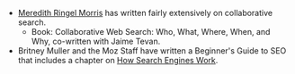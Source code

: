 - [Meredith Ringel Morris](https://cs.stanford.edu/~merrie/) has written fairly extensively on collaborative search.
  - Book: Collaborative Web Search: Who, What, Where, When, and Why, co-written with Jaime Tevan.
- Britney Muller and the Moz Staff have written a Beginner's Guide to SEO that includes a chapter on [How Search Engines Work](https://moz.com/beginners-guide-to-seo/how-search-engines-operate).
